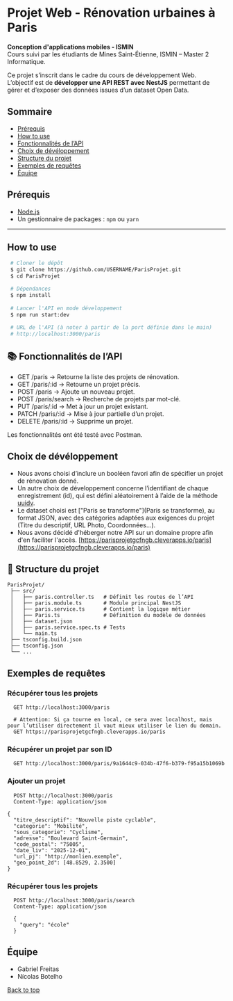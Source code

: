 <a name="top"></a>
# Projet Web - Rénovation urbaines à Paris

 **Conception d'applications mobiles - ISMIN**  
Cours suivi par les étudiants de Mines Saint-Étienne, ISMIN – Master 2 Informatique.

Ce projet s’inscrit dans le cadre du cours de développement Web.  
L’objectif est de **développer une API REST avec NestJS** permettant de gérer et d’exposer des données issues d’un dataset Open Data.

## Sommaire
- [Prérequis](#prérequis)
- [How to use](#how-to-use)
- [Fonctionnalités de l’API](#-fonctionnalités-de-lapi)
- [Choix de dévéloppement](#choix-de-dévéloppement)
- [Structure du projet](#-structure-du-projet)
- [Exemples de requêtes](#exemples-de-requêtes)
- [Équipe](#équipe)


## Prérequis
- [Node.js](https://nodejs.org/)
- Un gestionnaire de packages : `npm` ou `yarn`

---

## How to use
   ```bash
    # Cloner le dépôt 
    $ git clone https://github.com/USERNAME/ParisProjet.git
    $ cd ParisProjet
   
    # Dépendances
    $ npm install
    
    # Lancer l'API en mode développement
    $ npm run start:dev
    
    # URL de l'API (à noter à partir de la port définie dans le main)
    # http://localhost:3000/paris
  ```
    
## 📚 Fonctionnalités de l’API
- GET /paris → Retourne la liste des projets de rénovation.
- GET /paris/:id → Retourne un projet précis.
- POST /paris → Ajoute un nouveau projet.
- POST /paris/search → Recherche de projets par mot-clé.
- PUT /paris/:id → Met à jour un projet existant.
- PATCH /paris/:id → Mise à jour partielle d’un projet.
- DELETE /paris/:id → Supprime un projet.

Les fonctionnalités ont été testé avec Postman.

## Choix de dévéloppement
- Nous avons choisi d’inclure un booléen favori afin de spécifier un projet de rénovation donné.
- Un autre choix de développement concerne l’identifiant de chaque enregistrement (id), qui est défini aléatoirement à l’aide de la méthode [uuidv](https://www.uuidgenerator.net/version4).
- Le dataset choisi est ["Paris se transforme"](Paris se transforme), au format JSON, avec des catégories adaptées aux exigences du projet (Titre du descriptif, URL Photo, Coordonnées...).
- Nous avons décidé d'héberger notre API sur un domaine propre afin d'en faciliter l'accès. [https://parisprojetgcfngb.cleverapps.io/paris](https://parisprojetgcfngb.cleverapps.io/paris)

## 📂 Structure du projet
```
ParisProjet/
 ├── src/
 │   ├── paris.controller.ts   # Définit les routes de l’API
 │   ├── paris.module.ts       # Module principal NestJS
 │   ├── paris.service.ts      # Contient la logique métier
 │   ├── Paris.ts              # Définition du modèle de données
 │   ├── dataset.json   
 │   ├── paris.service.spec.ts # Tests 
 │   └── main.ts
 ├── tsconfig.build.json
 ├── tsconfig.json
 └── ...
```

## Exemples de requêtes
### Récupérer tous les projets
```
  GET http://localhost:3000/paris

  # Attention: Si ça tourne en local, ce sera avec localhost, mais pour l’utiliser directement il vaut mieux utiliser le lien du domain. 
  GET https://parisprojetgcfngb.cleverapps.io/paris
```

### Récupérer un projet par son ID
```
  GET http://localhost:3000/paris/9a1644c9-034b-47f6-b379-f95a15b1069b
```

### Ajouter un projet
```
  POST http://localhost:3000/paris
  Content-Type: application/json
  
{
  "titre_descriptif": "Nouvelle piste cyclable",
  "categorie": "Mobilité",
  "sous_categorie": "Cyclisme",
  "adresse": "Boulevard Saint-Germain",
  "code_postal": "75005",
  "date_liv": "2025-12-01",
  "url_pj": "http://monlien.exemple",
  "geo_point_2d": [48.8529, 2.3500]
}
```

### Récupérer tous les projets
```
  POST http://localhost:3000/paris/search
  Content-Type: application/json
  
  {
    "query": "école"
  }
```

## Équipe
- Gabriel Freitas
- Nícolas Botelho

[Back to top](#top)
  

  

